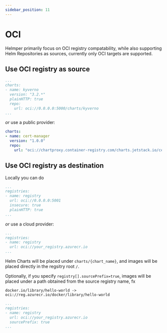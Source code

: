 ```yaml
---
sidebar_position: 11
---
```


# OCI

Helmper primarily focus on OCI registry compatability, while also supporting Helm Repositories as sources, currently only OCI targets are supported.

## Use OCI registry as source

```yaml
...
charts:
- name: kyverno
  version: "3.2.*"
  plainHTTP: true
  repo:
    url: oci://0.0.0.0:5000/charts/kyverno
...
```

*or* use a public provider:

```yaml
charts:
- name: cert-manager
  version: "1.0.0"
  repo:
    url: "oci://chartproxy.container-registry.com/charts.jetstack.io/cert-manager"
```

## Use OCI registry as destination

Locally you can do

```yaml
...
registries:
- name: registry
  url: oci://0.0.0.0:5001
  insecure: true
  plainHTTP: true
...
```

*or* use a cloud provider:

```yaml
...
registries:
- name: registry
  url: oci://your_registry.azurecr.io
...
```

Helm Charts will be placed under `charts/{chart_name}`, and images will be placed directly in the regsitry root `/`.

Optionally, if you specify `registry[].sourcePrefix=true`, images will be placed under a path obtained from the source registry name, fx

`docker.io/library/hello-world -> oci://reg.azurecr.io/docker/library/hello-world`

```yaml
...
registries:
- name: registry
  url: oci://your_registry.azurecr.io
  sourcePrefix: true
...
```
